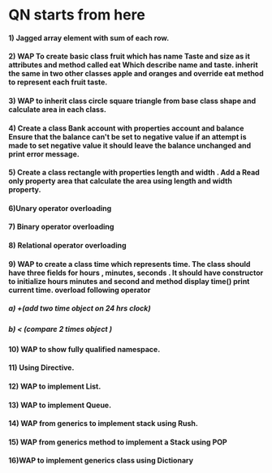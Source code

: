 # QN starts from here
#### 1) Jagged array element with sum of each row.
#### 2) WAP To create basic class fruit which has name Taste and size as it attributes and method called eat Which describe name and taste. inherit the same in two other classes apple and oranges and override eat method to  represent each fruit taste.  
#### 3) WAP to inherit class circle square triangle from base class shape and calculate area in each class.

#### 4) Create a class Bank account with properties account and balance Ensure that the balance can't be set to negative value if an attempt is made to set negative value it should leave the balance unchanged and print error message.
#### 5) Create a class rectangle with properties length and width . Add a Read only property area that calculate the area using length and width property.
#### 6)Unary operator overloading
#### 7) Binary operator overloading
#### 8) Relational operator overloading
#### 9) WAP to create a class time which represents time. The class should have three fields for hours , minutes, seconds . It should have constructor to initialize hours minutes and second and method display time() print current time. overload following operator
##### a) +(add two time object on 24 hrs clock)
##### b) < (compare 2 times object )
#### 10) WAP to  show fully qualified namespace.
#### 11) Using Directive.
#### 12) WAP to implement List.
#### 13) WAP to implement Queue.
#### 14) WAP from generics to implement stack using Rush.
#### 15) WAP from generics method to implement a Stack using POP
#### 16)WAP to implement generics class using Dictionary



